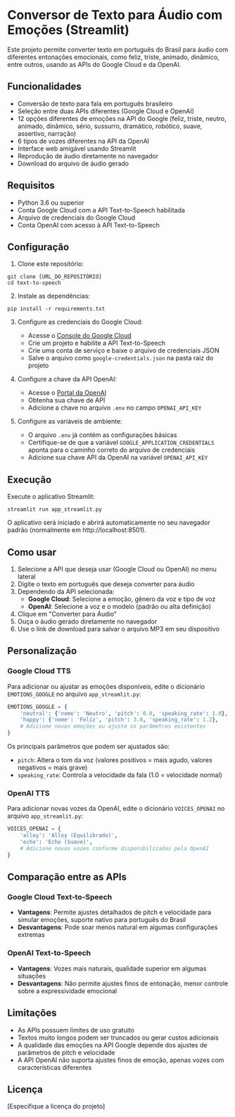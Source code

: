 # Conversor de Texto para Áudio com Emoções (Streamlit)

Este projeto permite converter texto em português do Brasil para áudio com diferentes entonações emocionais, como feliz, triste, animado, dinâmico, entre outros, usando as APIs do Google Cloud e da OpenAI.

## Funcionalidades

- Conversão de texto para fala em português brasileiro
- Seleção entre duas APIs diferentes (Google Cloud e OpenAI)
- 12 opções diferentes de emoções na API do Google (feliz, triste, neutro, animado, dinâmico, sério, sussurro, dramático, robótico, suave, assertivo, narração)
- 6 tipos de vozes diferentes na API da OpenAI
- Interface web amigável usando Streamlit
- Reprodução de áudio diretamente no navegador
- Download do arquivo de áudio gerado

## Requisitos

- Python 3.6 ou superior
- Conta Google Cloud com a API Text-to-Speech habilitada
- Arquivo de credenciais do Google Cloud
- Conta OpenAI com acesso à API Text-to-Speech

## Configuração

1. Clone este repositório:
```
git clone [URL_DO_REPOSITÓRIO]
cd text-to-speech
```

2. Instale as dependências:
```
pip install -r requirements.txt
```

3. Configure as credenciais do Google Cloud:
   - Acesse o [Console do Google Cloud](https://console.cloud.google.com/)
   - Crie um projeto e habilite a API Text-to-Speech
   - Crie uma conta de serviço e baixe o arquivo de credenciais JSON
   - Salve o arquivo como `google-credentials.json` na pasta raiz do projeto

4. Configure a chave da API OpenAI:
   - Acesse o [Portal da OpenAI](https://platform.openai.com/)
   - Obtenha sua chave de API
   - Adicione a chave no arquivo `.env` no campo `OPENAI_API_KEY`

5. Configure as variáveis de ambiente:
   - O arquivo `.env` já contém as configurações básicas
   - Certifique-se de que a variável `GOOGLE_APPLICATION_CREDENTIALS` aponta para o caminho correto do arquivo de credenciais
   - Adicione sua chave API da OpenAI na variável `OPENAI_API_KEY`

## Execução

Execute o aplicativo Streamlit:
```
streamlit run app_streamlit.py
```

O aplicativo será iniciado e abrirá automaticamente no seu navegador padrão (normalmente em http://localhost:8501).

## Como usar

1. Selecione a API que deseja usar (Google Cloud ou OpenAI) no menu lateral
2. Digite o texto em português que deseja converter para áudio
3. Dependendo da API selecionada:
   - **Google Cloud**: Selecione a emoção, gênero da voz e tipo de voz
   - **OpenAI**: Selecione a voz e o modelo (padrão ou alta definição)
4. Clique em "Converter para Áudio"
5. Ouça o áudio gerado diretamente no navegador
6. Use o link de download para salvar o arquivo MP3 em seu dispositivo

## Personalização

### Google Cloud TTS
Para adicionar ou ajustar as emoções disponíveis, edite o dicionário `EMOTIONS_GOOGLE` no arquivo `app_streamlit.py`:

```python
EMOTIONS_GOOGLE = {
    'neutral': {'nome': 'Neutro', 'pitch': 0.0, 'speaking_rate': 1.0},
    'happy': {'nome': 'Feliz', 'pitch': 3.0, 'speaking_rate': 1.2},
    # Adicione novas emoções ou ajuste os parâmetros existentes
}
```

Os principais parâmetros que podem ser ajustados são:
- `pitch`: Altera o tom da voz (valores positivos = mais agudo, valores negativos = mais grave)
- `speaking_rate`: Controla a velocidade da fala (1.0 = velocidade normal)

### OpenAI TTS
Para adicionar novas vozes da OpenAI, edite o dicionário `VOICES_OPENAI` no arquivo `app_streamlit.py`:

```python
VOICES_OPENAI = {
    'alloy': 'Alloy (Equilibrado)',
    'echo': 'Echo (Suave)',
    # Adicione novas vozes conforme disponibilizadas pela OpenAI
}
```

## Comparação entre as APIs

### Google Cloud Text-to-Speech
- **Vantagens**: Permite ajustes detalhados de pitch e velocidade para simular emoções, suporte nativo para português do Brasil
- **Desvantagens**: Pode soar menos natural em algumas configurações extremas

### OpenAI Text-to-Speech
- **Vantagens**: Vozes mais naturais, qualidade superior em algumas situações
- **Desvantagens**: Não permite ajustes finos de entonação, menor controle sobre a expressividade emocional

## Limitações

- As APIs possuem limites de uso gratuito
- Textos muito longos podem ser truncados ou gerar custos adicionais
- A qualidade das emoções na API Google depende dos ajustes de parâmetros de pitch e velocidade
- A API OpenAI não suporta ajustes finos de emoção, apenas vozes com características diferentes

## Licença

[Especifique a licença do projeto] 